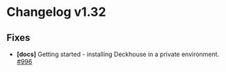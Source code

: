# Changelog v1.32

## Fixes


 - **[docs]** Getting started - installing Deckhouse in a private environment. [#996](https://github.com/deckhouse/deckhouse/pull/996)

